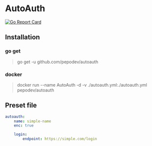 # AutoAuth

[![Go Report Card](https://goreportcard.com/badge/github.com/pepodev/autoauth)](https://goreportcard.com/report/github.com/pepodev/autoauth)

## Installation

### go get

> go get -u github.com/pepodev/autoauth

### docker

> docker run --name AutoAuth -d -v ./autoauth.yml:./autoauth.yml pepodev/autoauth

## Preset file

```yml
autoauth:
    name: simple-name
    enc: true

    login:
        endpoint: https://simple.com/login
```
